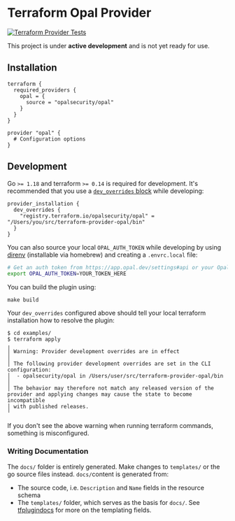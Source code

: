 # Terraform Opal Provider
[![Terraform Provider Tests](https://github.com/opalsecurity/terraform-provider-opal/actions/workflows/test.yml/badge.svg)](https://github.com/opalsecurity/terraform-provider-opal/actions/workflows/test.yml)

This project is under **active development** and is not yet ready for use.

## Installation
```hcl
terraform {
  required_providers {
    opal = {
      source = "opalsecurity/opal"
    }
  }
}

provider "opal" {
  # Configuration options
}
```

## Development

Go `>= 1.18` and terraform `>= 0.14` is required for development. It's recommended that you use a [`dev_overrides` block](https://www.terraform.io/cli/config/config-file) while developing:
```hcl
provider_installation {
  dev_overrides {
    "registry.terraform.io/opalsecurity/opal" = "/Users/you/src/terraform-provider-opal/bin"
  }
}
```

You can also source your local `OPAL_AUTH_TOKEN` while developing by using [direnv](https://direnv.net) (installable via homebrew) and creating a `.envrc.local` file:
```bash
# Get an auth token from https://app.opal.dev/settings#api or your Opal installation.
export OPAL_AUTH_TOKEN=YOUR_TOKEN_HERE
```

You can build the plugin using:
```
make build
```

Your `dev_overrides` configured above should tell your local terraform installation how to resolve the plugin:
```
$ cd examples/
$ terraform apply
╷
│ Warning: Provider development overrides are in effect
│
│ The following provider development overrides are set in the CLI configuration:
│  - opalsecurity/opal in /Users/user/src/terraform-provider-opal/bin
│
│ The behavior may therefore not match any released version of the provider and applying changes may cause the state to become incompatible
│ with published releases.
╵
```

If you don't see the above warning when running terraform commands, something is misconfigured.

### Writing Documentation

The `docs/` folder is entirely generated. Make changes to `templates/` or the go source files instead. `docs/`content is generated from:

- The source code, i.e. `Description` and `Name` fields in the resource schema
- The `templates/` folder, which serves as the basis for `docs/`. See [tfplugindocs](https://github.com/hashicorp/terraform-plugin-docs#templates) for more on the templating fields.